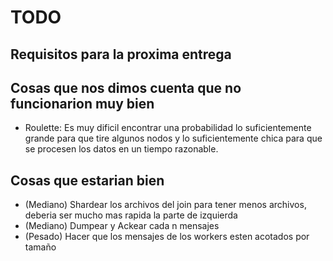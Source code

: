 # TODO

## Requisitos para la proxima entrega

## Cosas que nos dimos cuenta que no funcionarion muy bien
- Roulette: Es muy dificil encontrar una probabilidad lo suficientemente grande para que tire algunos nodos y lo suficientemente chica para que se procesen los datos en un tiempo razonable.

## Cosas que estarian bien
- (Mediano) Shardear los archivos del join para tener menos archivos, deberia ser mucho mas rapida la parte de izquierda
- (Mediano) Dumpear y Ackear cada n mensajes
- (Pesado)  Hacer que los mensajes de los workers esten acotados por tamaño
